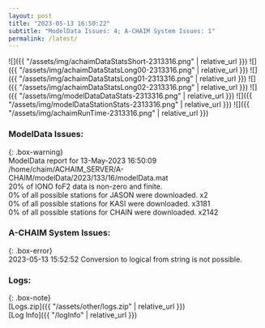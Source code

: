 ```yaml
---
layout: post
title: "2023-05-13 16:50:22"
subtitle: "ModelData Issues: 4; A-CHAIM System Issues: 1"
permalink: /latest/
---
```


![]({{ "/assets/img/achaimDataStatsShort-2313316.png" | relative_url }})
![]({{ "/assets/img/achaimDataStatsLong00-2313316.png" | relative_url }})
![]({{ "/assets/img/achaimDataStatsLong01-2313316.png" | relative_url }})
![]({{ "/assets/img/achaimDataStatsLong02-2313316.png" | relative_url }})
![]({{ "/assets/img/modelDataDataStats-2313316.png" | relative_url }})
![]({{ "/assets/img/modelDataStationStats-2313316.png" | relative_url }})
![]({{ "/assets/img/achaimRunTime-2313316.png" | relative_url }})


### ModelData Issues:  
  
{: .box-warning}  
 ModelData report for 13-May-2023 16:50:09   
 /home/chaim/ACHAIM_SERVER/A-CHAIM/modelData/2023/133/16/modelData.mat   
 20% of IONO foF2 data is non-zero and finite.   
 0% of all possible stations for JASON were downloaded. x2   
 0% of all possible stations for KASI were downloaded. x3181   
 0% of all possible stations for CHAIN were downloaded. x2142   
  
### A-CHAIM System Issues:  
  
{: .box-error}  
2023-05-13 15:52:52 Conversion to logical from string is not possible.  

### Logs:  
  
{: .box-note}  
[Logs.zip]({{ "/assets/other/logs.zip" | relative_url }})  
[Log Info]({{ "/logInfo" | relative_url }})  
